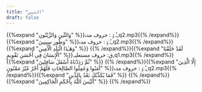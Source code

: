 ```yaml
---
title: "التين"
draft: false
---
```

 {{%expand "وَالتِّينِ وَالزَّيْتُونِ" %}}ـُ و٘ :  حروف مدہ,q2.mp3{{% /expand%}}{{%expand "وَطُورِ سِينِينَ" %}}ـُ و٘ :  حروف مدہ,q2.mp3{{% /expand%}}{{%expand "وَهَـٰذَا الْبَلَدِ الْأَمِينِ" %}} {{% /expand%}}{{%expand "لَقَدْ خَلَقْنَا الْإِنسَانَ فِي أَحْسَنِ تَقْوِيمٍ" %}}ق: حروف مستعلیہ,q1.mp3{{% /expand%}}{{%expand "ثُمَّ رَدَدْنَاهُ أَسْفَلَ سَافِلِينَ" %}} {{% /expand%}}{{%expand "إِلَّا الَّذِينَ آمَنُوا وَعَمِلُوا الصَّالِحَاتِ فَلَهُمْ أَجْرٌ غَيْرُ مَمْنُونٍ" %}}ـُ و٘ :  حروف مدہ,q2.mp3{{% /expand%}}{{%expand "فَمَا يُكَذِّبُكَ بَعْدُ بِالدِّينِ" %}} {{% /expand%}}{{%expand "أَلَيْسَ اللَّهُ بِأَحْكَمِ الْحَاكِمِينَ" %}} {{% /expand%}}
